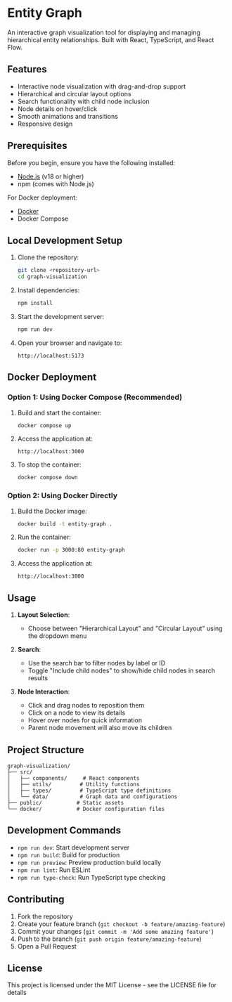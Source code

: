 # Entity Graph

An interactive graph visualization tool for displaying and managing hierarchical entity relationships. Built with React, TypeScript, and React Flow.

## Features

- Interactive node visualization with drag-and-drop support
- Hierarchical and circular layout options
- Search functionality with child node inclusion
- Node details on hover/click
- Smooth animations and transitions
- Responsive design

## Prerequisites

Before you begin, ensure you have the following installed:
- [Node.js](https://nodejs.org/) (v18 or higher)
- npm (comes with Node.js)

For Docker deployment:
- [Docker](https://www.docker.com/products/docker-desktop/)
- Docker Compose

## Local Development Setup

1. Clone the repository:
   ```bash
   git clone <repository-url>
   cd graph-visualization
   ```

2. Install dependencies:
   ```bash
   npm install
   ```

3. Start the development server:
   ```bash
   npm run dev
   ```

4. Open your browser and navigate to:
   ```
   http://localhost:5173
   ```

## Docker Deployment

### Option 1: Using Docker Compose (Recommended)

1. Build and start the container:
   ```bash
   docker compose up
   ```

2. Access the application at:
   ```
   http://localhost:3000
   ```

3. To stop the container:
   ```bash
   docker compose down
   ```

### Option 2: Using Docker Directly

1. Build the Docker image:
   ```bash
   docker build -t entity-graph .
   ```

2. Run the container:
   ```bash
   docker run -p 3000:80 entity-graph
   ```

3. Access the application at:
   ```
   http://localhost:3000
   ```

## Usage

1. **Layout Selection**:
   - Choose between "Hierarchical Layout" and "Circular Layout" using the dropdown menu

2. **Search**:
   - Use the search bar to filter nodes by label or ID
   - Toggle "Include child nodes" to show/hide child nodes in search results

3. **Node Interaction**:
   - Click and drag nodes to reposition them
   - Click on a node to view its details
   - Hover over nodes for quick information
   - Parent node movement will also move its children

## Project Structure

```
graph-visualization/
├── src/
│   ├── components/     # React components
│   ├── utils/         # Utility functions
│   ├── types/         # TypeScript type definitions
│   └── data/          # Graph data and configurations
├── public/           # Static assets
└── docker/           # Docker configuration files
```

## Development Commands

- `npm run dev`: Start development server
- `npm run build`: Build for production
- `npm run preview`: Preview production build locally
- `npm run lint`: Run ESLint
- `npm run type-check`: Run TypeScript type checking

## Contributing

1. Fork the repository
2. Create your feature branch (`git checkout -b feature/amazing-feature`)
3. Commit your changes (`git commit -m 'Add some amazing feature'`)
4. Push to the branch (`git push origin feature/amazing-feature`)
5. Open a Pull Request

## License

This project is licensed under the MIT License - see the LICENSE file for details
